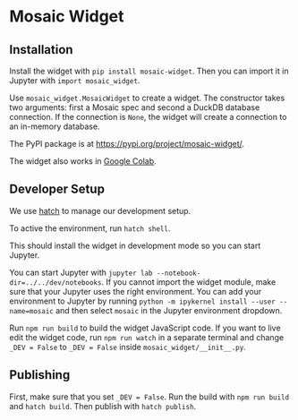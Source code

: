 # Mosaic Widget

## Installation

Install the widget with `pip install mosaic-widget`. Then you can import it in Jupyter with `import mosaic_widget`.

Use `mosaic_widget.MosaicWidget` to create a widget. The constructor takes two arguments: first a Mosaic spec and second a DuckDB database connection. If the connection is `None`, the widget will create a connection to an in-memory database.

The PyPI package is at https://pypi.org/project/mosaic-widget/.

The widget also works in [Google Colab](https://colab.research.google.com/drive/1Txy6L_of8_lJFImKEkhUCqZX70yKpYnv#scrollTo=leuzblN47K-T&line=1&uniqifier=1).

## Developer Setup

We use [hatch](https://hatch.pypa.io/latest/) to manage our development setup.

To active the environment, run `hatch shell`.

This should install the widget in development mode so you can start Jupyter.

You can start Jupyter with `jupyter lab --notebook-dir=../../dev/notebooks`. If you cannot import the widget module, make sure that your Jupyter uses the right environment. You can add your environment to Jupyter by running `python -m ipykernel install --user --name=mosaic` and then select `mosaic` in the Jupyter environment dropdown.

Run `npm run build` to build the widget JavaScript code. If you want to live edit the widget code, run `npm run watch` in a separate terminal and change `_DEV = False` to `_DEV = False` inside `mosaic_widget/__init__.py`.

## Publishing

First, make sure that you set `_DEV = False`. Run the build with `npm run build` and `hatch build`. Then publish with `hatch publish`.
